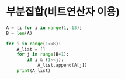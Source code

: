 # 부분집합(비트연산자 이용)

```python
A = [i for i in range(1, 13)]
B = len(A)

for i in range(1<<B):
    A_list = []
    for j in range(B+1):
        if i & (1<<j):
            A_list.append(A[j])
    print(A_list)
```
